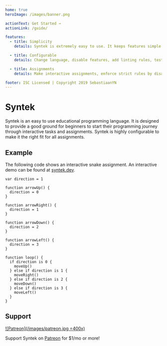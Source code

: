 ```yaml
---
home: true
heroImage: /images/banner.png

actionText: Get Started →
actionLink: /guide/

features:
  - title: Simplicity
    details: Syntek is extremely easy to use. It keeps features simple and reads like English to make it easy for beginners to get started with programming!

  - title: Configurable
    details: Change language, disable features, add linting rules, test code, move to different environments, and more!

  - title: Assignments
    details: Make interactive assignments, enforce strict rules by disabling features, and expand to new environments like Arduino and Minecraft!

footer: ISC Licensed | Copyright 2019 SebastiaanYN
---
```


# Syntek

Syntek is an easy to use educational programming language. It is designed to provide a good ground for beginners to start their programming journey through interactive tasks and assignments. Syntek is highly configurable to make it the right fit for all assignments.

## Example

The following code shows an interactive snake assignment. An interactive demo can be found at [syntek.dev](https://syntek.dev/).

```syntek
var direction = 1

function arrowUp() {
  direction = 0
}

function arrowRight() {
  direction = 1
}

function arrowDown() {
  direction = 2
}

function arrowLeft() {
  direction = 3
}

function loop() {
  if direction is 0 {
    moveUp()
  } else if direction is 1 {
    moveRight()
  } else if direction is 2 {
    moveDown()
  } else if direction is 3 {
    moveLeft()
  }
}
```

## Support

[![Patreon](/images/patreon.jpg =400x)](https://www.patreon.com/synteklang)

Support Syntek on [Patreon](https://www.patreon.com/synteklang) for $1/mo or more!
